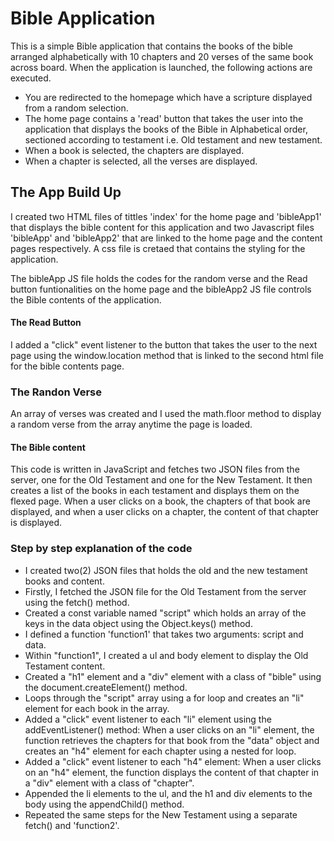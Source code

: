 # Bible Application
This is a simple Bible application that contains the books of the bible arranged alphabetically with 10 chapters and 20 verses of the same book across board. When the application is launched, the following actions are executed.

* You are redirected to the homepage which have a scripture displayed from a random selection.
* The home page contains a 'read' button that takes the user into the application that displays the books of the Bible in Alphabetical order, sectioned according to testament i.e. Old testament and new testament.
* When a book is selected, the chapters are displayed.
* When a chapter is selected, all the verses are displayed. 

## The App Build Up
I created two HTML files of tittles 'index' for the home page and 'bibleApp1' that displays the bible content for this application and two Javascript files 'bibleApp' and 'bibleApp2' that are linked to the home page and the content pages respectively. A css file is cretaed that contains the styling for the application. 

The bibleApp JS file holds the codes for the random verse and the Read button funtionalities on the home page and the bibleApp2 JS file controls the Bible contents of the application. 

#### The Read Button
I added a "click" event listener to the button that takes the user to the next page using the window.location method that is linked to the second html file for the bible contents page. 

### The Randon Verse
An array of verses was created and I used the math.floor method to display a random verse from the array anytime the page is loaded.


#### The Bible content
This code is written in JavaScript and fetches two JSON files from the server, one for the Old Testament and one for the New Testament. It then creates a list of the books in each testament and displays them on the flexed page. When a user clicks on a book, the chapters of that book are displayed, and when a user clicks on a chapter, the content of that chapter is displayed.

### Step by step explanation of the code  

* I created two(2) JSON files that holds the old and the new testament books and content. 
*  Firstly, I fetched the JSON file for the Old Testament from the server  using the fetch() method.
*  Created a const variable named "script" which holds an array of the keys in the data object using the Object.keys() method.
*  I defined a function 'function1' that takes two arguments: script and data.
*  Within "function1", I created a ul and body element to display the Old Testament content.
*  Created a "h1" element and a "div" element with a class of "bible" using the document.createElement() method.
*  Loops through the "script" array using a for loop and creates an "li" element for each book in the array.
*  Added a "click" event listener to each "li" element using the addEventListener() method: When a user clicks on an "li" element, the function retrieves the chapters for that book from the "data" object and creates an "h4" element for each chapter using a nested for loop.
*  Added a "click" event listener to each "h4" element: When a user clicks on an "h4" element, the function displays the content of that chapter in a "div" element with a class of "chapter".
*  Appended the li elements to the ul, and the h1 and div elements to the body using the appendChild() method.
*  Repeated the same steps for the New Testament using a separate fetch() and 'function2'.












